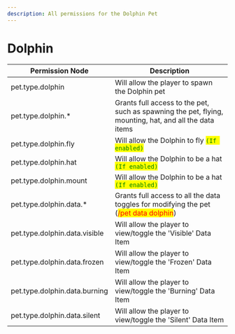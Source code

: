 ```yaml
---
description: All permissions for the Dolphin Pet
---
```



# Dolphin
| Permission Node | Description |
| - | - |
| pet.type.dolphin | Will allow the player to spawn the Dolphin pet |
| pet.type.dolphin.* | Grants full access to the pet, such as spawning the pet, flying, mounting, hat, and all the data items |
| pet.type.dolphin.fly | Will allow the Dolphin to fly <mark style="color:green;">`(If enabled)`</mark> |
| pet.type.dolphin.hat | Will allow the Dolphin to be a hat <mark style="color:green;">`(If enabled)`</mark> |
| pet.type.dolphin.mount | Will allow the Dolphin to be a hat <mark style="color:green;">`(If enabled)`</mark> |
| pet.type.dolphin.data.* | Grants full access to all the data toggles for modifying the pet (<mark style="color:red;">/pet data dolphin</mark>) |
| pet.type.dolphin.data.visible | Will allow the player to view/toggle the 'Visible' Data Item |
| pet.type.dolphin.data.frozen | Will allow the player to view/toggle the 'Frozen' Data Item |
| pet.type.dolphin.data.burning | Will allow the player to view/toggle the 'Burning' Data Item |
| pet.type.dolphin.data.silent | Will allow the player to view/toggle the 'Silent' Data Item |

